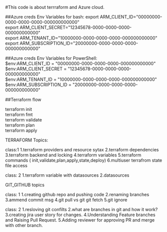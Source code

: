 #This code is about terrraform and Azure cloud.


##Azure creds Env Variables for bash:
export ARM_CLIENT_ID="00000000-0000-0000-0000-000000000000"                     
export ARM_CLIENT_SECRET="12345678-0000-0000-0000-000000000000"                                                     
export ARM_TENANT_ID="10000000-0000-0000-0000-000000000000"                                                             
export ARM_SUBSCRIPTION_ID="20000000-0000-0000-0000-000000000000"                       

##Azure creds Env Variables for PowerShell:                                           
$env:ARM_CLIENT_ID = "00000000-0000-0000-0000-000000000000"                                                 
$env:ARM_CLIENT_SECRET = "12345678-0000-0000-0000-000000000000"                                                     
$env:ARM_TENANT_ID = "10000000-0000-0000-0000-000000000000"                                             
$env:ARM_SUBSCRIPTION_ID = "20000000-0000-0000-0000-000000000000"                                                   

##Terraform flow

terraform init                           
terraform fmt                       
terraform validate                      
terraform plan                  
terraform apply                         

TERRAFORM Topics:

class:1
1.terraform providers and resource  sytax
2.terraform  dependencies
3.terraform backend and locking
4.terraform variables
5.terraform commands ( init,validate,plan,apply,state,deploy)
6.multiuser terrafrom state file access

class: 2
1.terraform variable with datasources
2.datasources

GIT_GITHUB topics

class: 1
1.creating github repo and pushing code
2.renaming branches
3.ammend commit msg
4.git pull vs git git fetch
5.git ignore

class: 2
1.resloving git confilts
2.what are branches in git and how it work?
3.creating jira user story for changes.
4.Understanding Feature branches and Raising Pull Request.
5.Adding reviewer for approving PR and merge with other branch.


